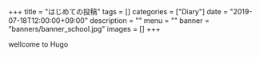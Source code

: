 +++
title = "はじめての投稿"
tags = []
categories = ["Diary"]
date = "2019-07-18T12:00:00+09:00"
description = ""
menu = ""
banner = "banners/banner_school.jpg"
images = []
+++

wellcome to Hugo